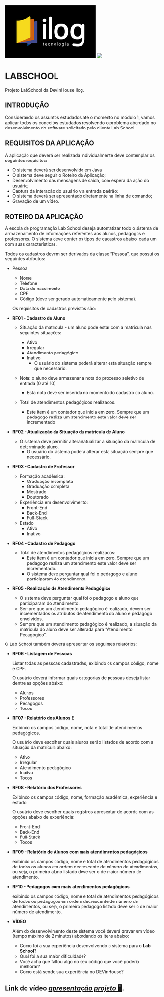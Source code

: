 ![Ilog](/ilog.png)  <img style="width:200px" src="https://cdn.jsdelivr.net/gh/devicons/devicon/icons/java/java-original-wordmark.svg" />
          
          

# LABSCHOOL
Projeto LabSchool da DevInHouse Ilog.

## INTRODUÇÃO
<p>Considerando os assuntos estudados até o momento no módulo 1, vamos aplicar todos os conceitos estudados resolvendo o problema abordado no desenvolvimento do software solicitado pelo cliente Lab School.</p>

## REQUISITOS DA APLICAÇÃO
<p>A aplicação que deverá ser realizada individualmente deve contemplar os seguintes requisitos:</p>

- O sistema deverá ser desenvolvido em Java
- O sistema deve seguir o Roteiro da Aplicação;
- Desenvolvimento das mensagens de saída, com espera da ação do usuário;
- Captura da interação do usuário via entrada padrão;
- O sistema deverá ser apresentado diretamente na linha de comando;
- Gravação de um vídeo.

## ROTEIRO DA APLICAÇÃO
<p>A escola de programação Lab School deseja automatizar todo o sistema de armazenamento de informações referentes aos alunos, pedagogos e professores. 
O sistema deve conter os tipos de cadastros abaixo, cada um com suas características. </p>

<p>Todos os cadastros devem ser derivados da classe “Pessoa”, que possui os seguintes atributos:</p>

- Pessoa
  - Nome
  - Telefone
  - Data de nascimento
  - CPF
  - Código  (deve ser gerado automaticamente pelo sistema).
  
  <p>Os requisitos de cadastros previstos são:</p>
 
- **RF01 - Cadastro de Aluno**
  - Situação da matrícula - um aluno pode estar com a matrícula nas seguintes situações:  
    - Ativo
    - Irregular
    - Atendimento pedagógico
    - Inativo
      - O usuário do sistema poderá alterar esta situação sempre que necessário.</p>
  
  - Nota: o aluno deve armazenar a nota do processo seletivo de entrada (0 até 10)
    - Esta nota deve ser inserida no momento do cadastro do aluno.
  - Total de atendimentos pedagógicos realizados.
    - Este item é um contador que inicia em zero. Sempre que um pedagogo realiza um atendimento este valor deve ser incrementado
    
- **RF02 - Atualização da Situação da matrícula de Aluno**
  - O sistema deve permitir alterar/atualizar a situação da matrícula de determinado aluno.
    - O usuário do sistema poderá alterar esta situação sempre que necessário.
    
- **RF03 - Cadastro de Professor**
  - Formação acadêmica:
    - Graduação incompleta
    - Graduação completa
    - Mestrado
    - Doutorado
  - Experiência em desenvolvimento:
    - Front-End
    - Back-End
    - Full-Stack
  - Estado
    - Ativo
    - Inativo
- **RF04 - Cadastro de Pedagogo**
  - Total de atendimentos pedagógicos realizados:
    - Este item é um contador que inicia em zero. Sempre que um pedagogo realiza um atendimento este valor deve ser incrementado.
    - O sistema deve perguntar qual foi o pedagogo e aluno participaram do atendimento.
    
- **RF05 - Realização de Atendimento Pedagógico**
  - O sistema deve perguntar qual foi o pedagogo e aluno que participaram do atendimento.
  - Sempre que um atendimento pedagógico é realizado, devem ser incrementados os atributos de atendimento do aluno e pedagogo envolvidos.
  - Sempre que um atendimento pedagógico é realizado, a situação da matrícula do aluno deve ser alterada para “Atendimento Pedagógico”.
  
<p>O Lab School também deverá apresentar os seguintes relatórios:</p>

- **RF06 - Listagem de Pessoas**
  <p>Listar todas as pessoas cadastradas, exibindo os campos código, nome e CPF.</p> 
  <p>O usuário deverá informar quais categorias de pessoas deseja listar dentre as opções abaixo:</p>
  
    - Alunos
    - Professores
    - Pedagogos
    - Todos

- **RF07 - Relatório dos Alunos** E
  <p>Exibindo os campos código, nome, nota e total de atendimentos pedagógicos.</p>
  <p>O usuário deve escolher quais alunos serão listados de acordo com a situação da matrícula abaixo:</p>
  
  - Ativo
  - Irregular
  - Atendimento pedagógico
  - Inativo
  - Todos
  
- **RF08 - Relatório dos Professores**
  <p>Exibindo os campos código, nome, formação acadêmica, experiência e estado.</p>
  <p>O usuário deve escolher quais registros apresentar de acordo com as opções abaixo de experiência:</p>
  
  - Front-End
  - Back-End
  - Full-Stack
  - Todos

- **RF09 - Relatório de Alunos com mais atendimentos pedagógicos**
  <p>exibindo os campos código, nome e total de atendimentos pedagógicos de todos os alunos em ordem decrescente de número de atendimentos, ou seja, o primeiro aluno listado deve ser o de maior número de atendimento. </p>

- **RF10 - Pedagogos com mais atendimentos pedagógicos**
  <p>exibindo os campos código, nome e total de atendimentos pedagógicos de todos os pedagogos em ordem decrescente de número de atendimentos, ou seja, o primeiro pedagogo listado deve ser o de maior número de atendimento.</p> 
  
- **VÍDEO**
  <p>Além do desenvolvimento deste sistema você deverá gravar um vídeo (tempo máximo de 2 minutos) abordando os itens abaixo:</p>
  
    - Como foi a sua experiência desenvolvendo o sistema para o **Lab School**?
    - Qual foi a sua maior dificuldade?
    - Você acha que faltou algo no seu código que você poderia melhorar?
    - Como está sendo sua experiência no DEVinHouse?

## Link do vídeo [*apresentação projeto* 🖥](https://youtu.be/9SmjKkElLbc "Módulo I").
  



  
  


